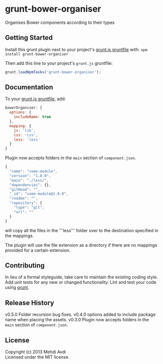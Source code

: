 # grunt-bower-organiser

Organises Bower components according to their types

## Getting Started
Install this grunt plugin next to your project's [grunt.js gruntfile][getting_started] with: `npm install grunt-bower-organiser`

Then add this line to your project's `grunt.js` gruntfile:

```javascript
grunt.loadNpmTasks('grunt-bower-organiser');
```

[grunt]: http://gruntjs.com/
[getting_started]: https://github.com/gruntjs/grunt/blob/master/docs/getting_started.md

## Documentation
To your [grunt.js gruntfile][getting_started], add:

```javascript
bowerOrganiser: {
  options: {
    includeName: true
  },
  mapping: {
    js: 'lib',
    css: 'css',
    less: 'less'
  }
}
```

Plugin now accepts folders in the ```main``` section of ```component.json```. 

```javascript
{
  "name": "some-module",
  "version": "1.0.0",
  "main": "./less/",
  "dependencies": {},
  "gitHead": "",
  "_id": "some-module@1.0.0",
  "readme": "",
  "repository": {
    "type": "git",
    "url": ""
  }
}
```

will copy all the files in the '''less''' folder over to the destination specified in the mappings.

The plugin will use the file extension as a directory if there are no mappings provided for a certain extension.

## Contributing
In lieu of a formal styleguide, take care to maintain the existing coding style. Add unit tests for any new or changed functionality. Lint and test your code using [grunt][grunt].

## Release History
v0.5.0 Folder recursion bug fixes.
v0.4.0 options added to include package name when placing the assets.
v0.3.0 Plugin now accepts folders in the ```main``` section of ```component.json```. 

## License
Copyright (c) 2013 Mehdi Avdi  
Licensed under the MIT license.
